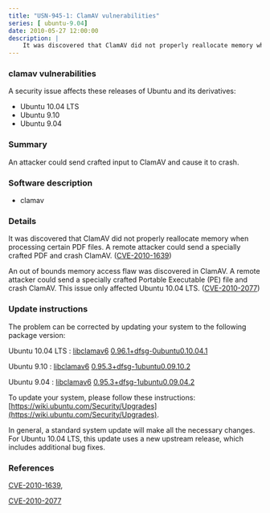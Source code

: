 ```yaml
---
title: "USN-945-1: ClamAV vulnerabilities"
series: [ ubuntu-9.04]
date: 2010-05-27 12:00:00
description: |
    It was discovered that ClamAV did not properly reallocate memory when processing certain PDF files. A remote attacker could send a specially crafted PDF and crash ClamAV. ([CVE-2010-1639](http://people.ubuntu.com/~ubuntu-security/cve/CVE-2010-1639))
--- 
```

 
 


### clamav vulnerabilities

A security issue affects these releases of Ubuntu and its derivatives:

* Ubuntu 10.04 LTS
* Ubuntu 9.10
* Ubuntu 9.04

### Summary

An attacker could send crafted input to ClamAV and cause it to crash. 

### Software description

* clamav 

### Details

It was discovered that ClamAV did not properly reallocate memory when processing certain PDF files. A remote attacker could send a specially crafted PDF and crash ClamAV. ([CVE-2010-1639](http://people.ubuntu.com/~ubuntu-security/cve/CVE-2010-1639))

An out of bounds memory access flaw was discovered in ClamAV. A remote attacker could send a specially crafted Portable Executable (PE) file and crash ClamAV. This issue only affected Ubuntu 10.04 LTS. ([CVE-2010-2077](http://people.ubuntu.com/~ubuntu-security/cve/CVE-2010-2077)) 

### Update instructions

The problem can be corrected by updating your system to the following package version:

Ubuntu 10.04 LTS
 : [libclamav6](https://launchpad.net/ubuntu/+source/clamav) <span> [0.96.1+dfsg-0ubuntu0.10.04.1](https://launchpad.net/ubuntu/+source/clamav/0.96.1+dfsg-0ubuntu0.10.04.1) </span> 

Ubuntu 9.10
 : [libclamav6](https://launchpad.net/ubuntu/+source/clamav) <span> [0.95.3+dfsg-1ubuntu0.09.10.2](https://launchpad.net/ubuntu/+source/clamav/0.95.3+dfsg-1ubuntu0.09.10.2) </span> 

Ubuntu 9.04
 : [libclamav6](https://launchpad.net/ubuntu/+source/clamav) <span> [0.95.3+dfsg-1ubuntu0.09.04.2](https://launchpad.net/ubuntu/+source/clamav/0.95.3+dfsg-1ubuntu0.09.04.2) </span> 

To update your system, please follow these instructions: [https://wiki.ubuntu.com/Security/Upgrades](https://wiki.ubuntu.com/Security/Upgrades).

In general, a standard system update will make all the necessary changes. For Ubuntu 10.04 LTS, this update uses a new upstream release, which includes additional bug fixes. 

### References

 
 [CVE-2010-1639](http://people.ubuntu.com/~ubuntu-security/cve/CVE-2010-1639), 

 [CVE-2010-2077](http://people.ubuntu.com/~ubuntu-security/cve/CVE-2010-2077)
 

